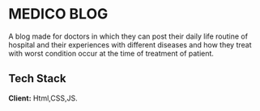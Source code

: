 
# MEDICO BLOG
A blog made for doctors in which they can post their daily life routine of hospital and their experiences with different diseases and how they treat with worst condition occur at the time of treatment of patient.




## Tech Stack

**Client:** Html,CSS,JS.





